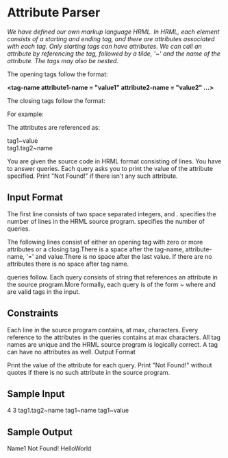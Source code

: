 Attribute Parser
================

_We have defined our own markup language HRML. In HRML, each element consists of a starting and ending tag, and there are attributes associated with each tag. Only starting tags can have attributes. We can call an attribute by referencing the tag, followed by a tilde, '~' and the name of the attribute. The tags may also be nested._

The opening tags follow the format:

**<tag-name attribute1-name = "value1" attribute2-name = "value2" ...>**

The closing tags follow the format:

**</tag-name>**

For example:

<tag1 value = "HelloWorld">
<tag2 name = "Name1">
</tag2>
</tag1>

The attributes are referenced as:

tag1~value  
tag1.tag2~name

You are given the source code in HRML format consisting of  lines. You have to answer  queries. Each query asks you to print the value of the attribute specified. Print "Not Found!" if there isn't any such attribute.

Input Format
------------
The first line consists of two space separated integers,  and .  specifies the number of lines in the HRML source program.  specifies the number of queries.

The following  lines consist of either an opening tag with zero or more attributes or a closing tag.There is a space after the tag-name, attribute-name, '=' and value.There is no space after the last value. If there are no attributes there is no space after tag name.

 queries follow. Each query consists of string that references an attribute in the source program.More formally, each query is of the form ~ where  and  are valid tags in the input.

Constraints
-----------
Each line in the source program contains, at max,  characters.
Every reference to the attributes in the  queries contains at max  characters.
All tag names are unique and the HRML source program is logically correct.
A tag can have no attributes as well.
Output Format

Print the value of the attribute for each query. Print "Not Found!" without quotes if there is no such attribute in the source program.

Sample Input
------------
4 3
<tag1 value = "HelloWorld">
<tag2 name = "Name1">
</tag2>
</tag1>
tag1.tag2~name
tag1~name
tag1~value

Sample Output
-------------
Name1
Not Found!
HelloWorld
